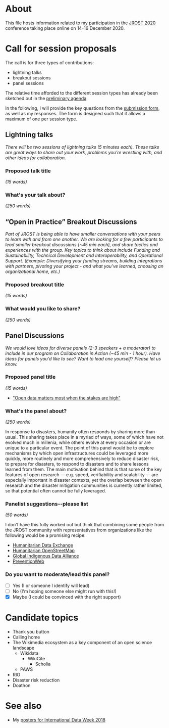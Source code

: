 # About

This file hosts information related to my participation in the [JROST 2020](https://web.archive.org/web/20201103004144/https://investinopen.org/community/jrost-2020-conference/) conference taking place online on 14-16 December 2020.

# Call for session proposals

The call is for three types of contributions:
- lightning talks
- breakout sessions
- panel sessions

The relative time afforded to the different session types has already been sketched out in the [preliminary agenda](web.archive.org/web/20201103004337/https://investinopen.org/jrost2020-agenda/). 

In the following, I will provide the key questions from the [submission form](https://docs.google.com/forms/d/e/1FAIpQLSe7iKPRgNEKGogVd9xdKNL8JzzwkYw6MuENA-rYU8AmrK2mgw/viewform?usp=sf_link), as well as my responses. The form is designed such that it allows a maximum of one per session type.

## Lightning talks

*There will be two sessions of lightning talks (5 minutes each). These talks are great ways to share out your work, problems you’re wrestling with, and other ideas for collaboration.*

### Proposed talk title

*(15 words)*

### What's your talk about?

*(250 words)*


## “Open in Practice” Breakout Discussions

*Part of JROST is being able to have smaller conversations with your peers to learn with and from one another. We are looking for a few participants to lead smaller breakout discussions (~45 min each), and share tactics and experiences with the group. Key topics to think about include Funding and Sustainability, Technical Development and Interoperability, and Operational Support.*
*(Example: Diversifying your funding streams, building integrations with partners, pivoting your project - and what you’ve learned, choosing an organizational home, etc.)*

### Proposed breakout title 

*(15 words)*

### What would you like to share? 

*(250 words)*


## Panel Discussions

*We would love ideas for diverse panels (2-3 speakers + a moderator) to include in our program on Collaboration in Action (~45 min - 1 hour). Have ideas for panels you’d like to see? Want to lead one yourself? Please let us know.*


### Proposed panel title

*(15 words)*

* ["Open data matters most when the stakes are high"](https://web.archive.org/web/20150906201924/https://medium.com/@WhiteHouse/ten-years-after-katrina-new-orleans-recovery-and-what-data-had-to-do-with-it-3df0bb2467e9)

### What's the panel about?

*(250 words)*

In response to disasters, humanity often responds by sharing more than usual. This sharing takes place in a myriad of ways, some of which have not evolved much in millenia, while others evolve at every occasion or are unique to a particular event. The point of this panel would be to explore mechanisms by which open infrastructures could be leveraged more quickly, more routinely and more comprehensively to reduce disaster risk, to prepare for disasters, to respond to disasters and to share lessons learned from them. The main motivation behind that is that some of the key features of open research &mdash; e.g. speed, verifiability and scalability &mdash; are especially important in disaster contexts, yet the overlap between the open research and the disaster mitigation communities is currently rather limited, so that potential often cannot be fully leveraged.


### Panelist suggestions--please list

*(50 words)*

I don't have this fully worked out but think that combining some people from the JROST community with representatives from organizations like the following would be a promising recipe:

- [Humanitarian Data Exchange](https://humdata.org/)
- [Humanitarian OpenStreetMap](https://www.hotosm.org/)
- [Global Indigenous Data Alliance](https://www.gida-global.org/)
- [PreventionWeb](https://www.preventionweb.net)

### Do you want to moderate/lead this panel?

* [ ] Yes (I or someone I identify will lead)
* [ ] No (I'm hoping someone else might run with this!)
* [X] Maybe (I could be convinced with the right support)

# Candidate topics

- Thank you button
- Calling home
- The Wikimedia ecosystem as a key component of an open science landscape
  - Wikidata
    - WikiCite
      - Scholia
  - PAWS
- RIO
- Disaster risk reduction
- Doathon

# See also

* My [posters for International Data Week 2018](https://www.wikidata.org/wiki/User:Daniel_Mietchen/International_Data_Week_2018)
